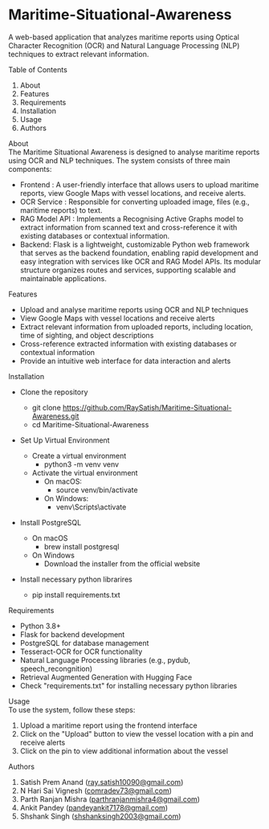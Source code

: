 # Maritime-Situational-Awareness
A web-based application that analyzes maritime reports using Optical Character Recognition (OCR) and Natural Language Processing (NLP) techniques to extract relevant information. 


Table of Contents  
1. About 
2. Features 
3. Requirements 
4. Installation 
5. Usage 
6. Authors


About  
The Maritime Situational Awareness is designed to analyse maritime reports using OCR and NLP techniques. The system consists of three main components: 

* Frontend : A user-friendly interface that allows users to upload maritime reports, view Google Maps with vessel locations, and receive alerts.
* OCR Service : Responsible for converting uploaded image,  files (e.g., maritime reports) to text.
* RAG Model API : Implements a Recognising Active Graphs model to extract information from scanned text and cross-reference it with existing databases or contextual information.
* Backend: Flask is a lightweight, customizable Python web framework that serves as the backend foundation, enabling rapid development and easy integration with services like OCR and RAG Model APIs. Its modular structure organizes routes and services, supporting scalable and maintainable applications.


Features  
* Upload and analyse maritime reports using OCR and NLP techniques
* View Google Maps with vessel locations and receive alerts
* Extract relevant information from uploaded reports, including location, time of sighting, and object descriptions
* Cross-reference extracted information with existing databases or contextual information
*  Provide an intuitive web interface for data interaction and alerts


Installation
* Clone the repository
    - git clone https://github.com/RaySatish/Maritime-Situational-Awareness.git
    - cd Maritime-Situational-Awareness

* Set Up Virtual Environment
    * Create a virtual environment
        - python3 -m venv venv
    * Activate the virtual environment
        * On macOS:
            - source venv/bin/activate
        * On Windows:
            - venv\Scripts\activate

* Install PostgreSQL
    * On macOS
        * brew install postgresql
    * On Windows
        * Download the installer from the official website

* Install necessary python librarires
    - pip install requirements.txt
    

Requirements  
* Python 3.8+
* Flask for backend development
* PostgreSQL for database management
* Tesseract-OCR for OCR functionality
* Natural Language Processing libraries (e.g., pydub, speech_recongnition)
* Retrieval Augmented Generation with Hugging Face
* Check "requirements.txt" for installing necessary python libraries


Usage  
To use the system, follow these steps: 
1. Upload a maritime report using the frontend interface
2. Click on the "Upload" button to view the vessel location with a pin and receive alerts
3. Click on the pin to view additional information about the vessel


Authors
1. Satish Prem Anand (ray.satish10090@gmail.com)
2. N Hari Sai Vignesh (comradev73@gmail.com)
3. Parth Ranjan Mishra (parthranjanmishra4@gmail.com)
4. Ankit Pandey (pandeyankit7178@gmail.com)
5. Shshank Singh (shshanksingh2003@gmail.com)
